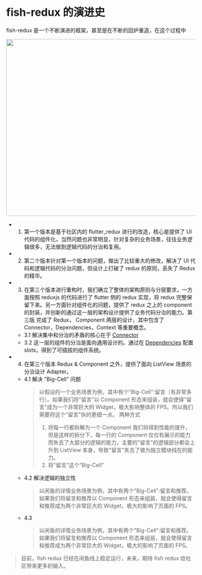 # fish-redux 的演进史

fish-redux 是一个不断演进的框架，甚至是在不断的回炉重造，在这个过程中

<img src="https://img.alicdn.com/tfs/TB1aeJELpzqK1RjSZFCXXbbxVXa-1794-938.png" width="897px" height="469px">

-   1. 第一个版本是基于社区内的 flutter_redux 进行的改造，核心是提供了 UI 代码的组件化，当然问题也非常明显，针对复杂的业务场景，往往业务逻辑很多，无法做到逻辑代码的分治和复用。

-   2. 第二个版本针对第一个版本的问题，做出了比较重大的修改，解决了 UI 代码和逻辑代码的分治问题，但设计上打破了 redux 的原则，丢失了 Redux 的精华。

-   3. 在第三个版本进行重构时，我们确立了整体的架构原则与分层要求，一方面按照 reduxjs 的代码进行了 flutter 侧的 redux 实现，将 redux 完整保留下来。另一方面针对组件化的问题，提供了 redux 之上的 component 的封装，并创新的通过这一层的架构设计提供了业务代码分治的能力。第三版 完成了 Redux， Component 两层的设计，其中包含了 Connector，Dependencies，Context 等重要概念。

    -   3.1 解决集中和分治的矛盾的核心在于 [Connector](what's-connector.md)
    -   3.2 这一层的组件的分治是面向通用设计的。通过在 [Dependencies](dependencies-cn.md) 配置 slots，得到了可插拔的组件系统。

-   4. 在第三个版本 Redux & Component 之外，提供了面向 ListView 场景的分治设计 Adapter。
    -   4.1 解决 "Big-Cell" 问题
        > 以假设的一个业务场景为例，其中有个"Big-Cell":留言（有非常多行）。如果我们将"留言"以 Component 形态来组装，就会使得"留言"成为一个非常巨大的 Widget，极大影响整体的 FPS。所以我们需要将这个"留言"拆的更细一点。
        > 两种方式
        >
        > 1. 将每一行都拆解为一个 Component
        >    我们将得到性能的提升，但是这样的拆分下，每一行的 Component 仅仅有展示的能力而失去了大部分的逻辑的能力，主要的"留言"的逻辑部分都会上升到 ListView 本身，导致"留言"失去了做为独立模块纯在的能力。
        > 2. 将"留言"这个"Big-Cell"
    -   4.2 解决逻辑的独立性
        > 以闲鱼的详情业务场景为例，其中有两个"Big-Cell":留言和推荐。如果我们将留言和推荐以 Component 形态来组装，就会使得留言和推荐成为两个非常巨大的 Widget，极大的影响了页面的 FPS。
    -   4.3
        > 以闲鱼的详情业务场景为例，其中有两个"Big-Cell":留言和推荐。如果我们将留言和推荐以 Component 形态来组装，就会使得留言和推荐成为两个非常巨大的 Widget，极大的影响了页面的 FPS。

> 目前，fish redux 已经在闲鱼线上稳定运行，未来，期待 fish redux 给社区带来更多的输入。

